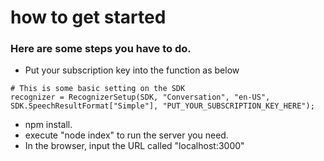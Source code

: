 # how to get started

### Here are some steps you have to do.
* Put your subscription key into the function as below
```
# This is some basic setting on the SDK
recognizer = RecognizerSetup(SDK, "Conversation", "en-US", SDK.SpeechResultFormat["Simple"], "PUT_YOUR_SUBSCRIPTION_KEY_HERE");
```
* npm install.
* execute "node index" to run the server you need.
* In the browser, input the URL called "localhost:3000"
